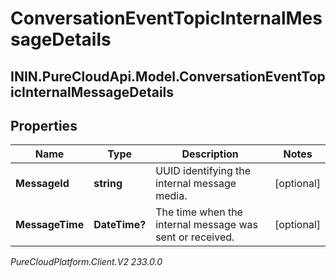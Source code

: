 # ConversationEventTopicInternalMessageDetails

## ININ.PureCloudApi.Model.ConversationEventTopicInternalMessageDetails

## Properties

|Name | Type | Description | Notes|
|------------ | ------------- | ------------- | -------------|
| **MessageId** | **string** | UUID identifying the internal message media. | [optional] |
| **MessageTime** | **DateTime?** | The time when the internal message was sent or received. | [optional] |



_PureCloudPlatform.Client.V2 233.0.0_
